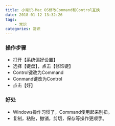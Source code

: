 ```yaml
---
title: 小常识-Mac OS修改Conmand和Control互换
date: 2018-01-12 13:32:26
tags:
	- 常识
categories: 常识
---
```


### 操作步骤

- 打开【系统偏好设置】
- 选择【键盘】，点击【修饰键】
- Control键改为Command
- Conmand键改为Control
- 点击【好】

### 好处

- Windows操作习惯了，Command使用起来别扭。
- 复制，粘贴，撤销，剪切，保存等操作更顺手。